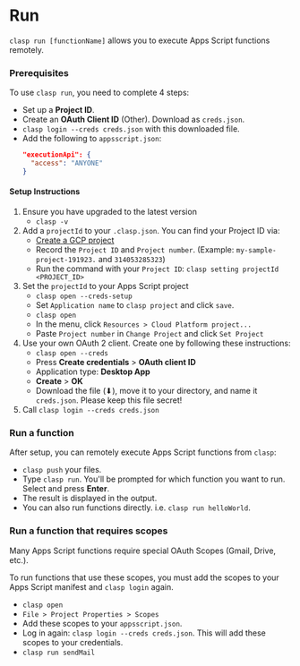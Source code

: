 # Run

`clasp run [functionName]` allows you to execute Apps Script functions remotely.

### Prerequisites

To use `clasp run`, you need to complete 4 steps:

- Set up a **Project ID**.
- Create an **OAuth Client ID** (Other). Download as `creds.json`.
- `clasp login --creds creds.json` with this downloaded file.
- Add the following to `appsscript.json`:
  ```json
  "executionApi": {
    "access": "ANYONE"
  }
  ```

#### Setup Instructions

1. Ensure you have upgraded to the latest version
    - `clasp -v`
1. Add a `projectId` to your `.clasp.json`. You can find your Project ID via:
    - [Create a GCP project](https://cloud.google.com/resource-manager/docs/creating-managing-projects)
    - Record the `Project ID` and `Project number`. (Example: `my-sample-project-191923.` and `314053285323`)
    - Run the command with your `Project ID`: `clasp setting projectId <PROJECT_ID>`
1. Set the `projectId` to your Apps Script project
    - `clasp open --creds-setup`
    - Set `Application name` to `clasp project` and click `save`.
    - `clasp open`
    - In the menu, click `Resources > Cloud Platform project...`
    - Paste `Project number` in `Change Project` and click `Set Project`
1. Use your own OAuth 2 client. Create one by following these instructions:
    - `clasp open --creds`
    - Press **Create credentials** > **OAuth client ID**
    - Application type: **Desktop App**
    - **Create** > **OK**
    - Download the file (⬇), move it to your directory, and name it `creds.json`. Please keep this file secret!
1. Call `clasp login --creds creds.json`

### Run a function

After setup, you can remotely execute Apps Script functions from `clasp`:

- `clasp push` your files.
- Type `clasp run`. You'll be prompted for which function you want to run. Select and press **Enter**.
- The result is displayed in the output.
- You can also run functions directly. i.e. `clasp run helloWorld`.

### Run a function that requires scopes

Many Apps Script functions require special OAuth Scopes (Gmail, Drive, etc.).

To run functions that use these scopes, you must add the scopes to your Apps Script manifest and `clasp login` again.

- `clasp open`
- `File > Project Properties > Scopes`
- Add these scopes to your `appsscript.json`.
- Log in again: `clasp login --creds creds.json`. This will add these scopes to your credentials.
- `clasp run sendMail`
